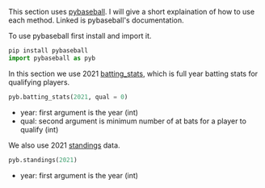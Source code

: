 This section uses [pybaseball](https://github.com/jldbc/pybaseball#readme). I will give a short explaination of how to use each method. Linked is pybaseball's documentation.

To use pybaseball first install and import it.

```python
pip install pybaseball
import pybaseball as pyb
```
In this section we use 2021 [batting_stats](https://github.com/jldbc/pybaseball/blob/master/docs/batting_stats.md), which is full year batting stats for qualifying players.
```python
pyb.batting_stats(2021, qual = 0)
```
- year: first argument is the year (int)
- qual: second argument is minimum number of at bats for a player to qualify (int)

We also use 2021 [standings](https://github.com/jldbc/pybaseball/blob/master/docs/standings.md) data.
```python
pyb.standings(2021)
```
- year: first argument is the year (int)
